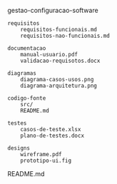 gestao-configuracao-software

    requisitos
        requisitos-funcionais.md
        requisitos-nao-funcionais.md

    documentacao
        manual-usuario.pdf
        validacao-requisotos.docx

    diagramas
        diagrama-casos-usos.png
        diagrama-arquitetura.png

    codigo-fonte
        src/
        README.md

    testes
        casos-de-teste.xlsx
        plano-de-testes.docx

    designs
        wireframe.pdf
        prototipo-ui.fig

  README.md
